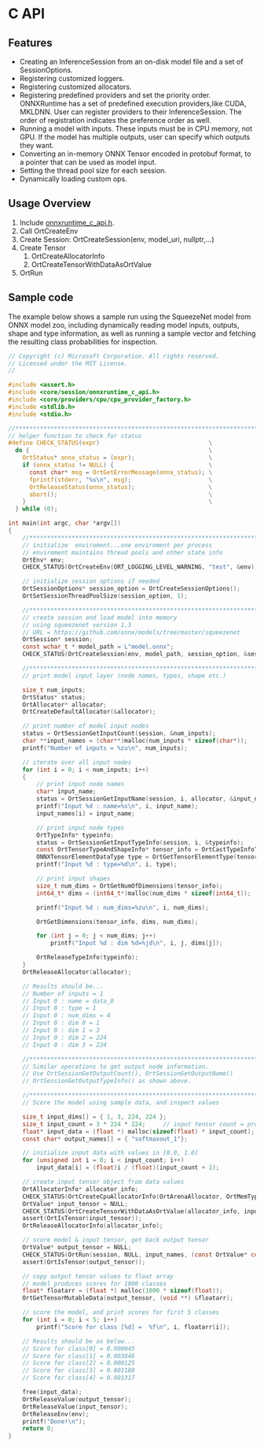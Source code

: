 # C API

## Features

* Creating an InferenceSession from an on-disk model file and a set of SessionOptions.
* Registering customized loggers.
* Registering customized allocators.
* Registering predefined providers and set the priority order. ONNXRuntime has a set of predefined execution providers,like CUDA, MKLDNN. User can register providers to their InferenceSession. The order of registration indicates the preference order as well.
* Running a model with inputs. These inputs must be in CPU memory, not GPU. If the model has multiple outputs, user can specify which outputs they want.
* Converting an in-memory ONNX Tensor encoded in protobuf format, to a pointer that can be used as model input.
* Setting the thread pool size for each session.
* Dynamically loading custom ops.

## Usage Overview

1. Include [onnxruntime_c_api.h](/include/onnxruntime/core/session/onnxruntime_c_api.h).
2. Call OrtCreateEnv
3. Create Session: OrtCreateSession(env, model_uri, nullptr,...)
4. Create Tensor
   1) OrtCreateAllocatorInfo
   2) OrtCreateTensorWithDataAsOrtValue
5. OrtRun

## Sample code

The example below shows a sample run using the SqueezeNet model from ONNX model zoo, including dynamically reading model inputs, outputs, shape and type information, as well as running a sample vector and fetching the resulting class probabilities for inspection. 


```c
// Copyright (c) Microsoft Corporation. All rights reserved.
// Licensed under the MIT License.
//

#include <assert.h>
#include <core/session/onnxruntime_c_api.h>
#include <core/providers/cpu/cpu_provider_factory.h>
#include <stdlib.h>
#include <stdio.h>

//*****************************************************************************
// helper function to check for status
#define CHECK_STATUS(expr)                               \
  do {                                                   \
    OrtStatus* onnx_status = (expr);                     \
    if (onnx_status != NULL) {                           \
      const char* msg = OrtGetErrorMessage(onnx_status); \
      fprintf(stderr, "%s\n", msg);                      \
      OrtReleaseStatus(onnx_status);                     \
      abort();                                           \
    }                                                    \
  } while (0);

int main(int argc, char *argv[])
{
	//*************************************************************************
	// initialize  enviroment...one enviroment per process
	// enviroment maintains thread pools and other state info
	OrtEnv* env;
	CHECK_STATUS(OrtCreateEnv(ORT_LOGGING_LEVEL_WARNING, "test", &env));

	// initialize session options if needed
	OrtSessionOptions* session_option = OrtCreateSessionOptions();
	OrtSetSessionThreadPoolSize(session_option, 1);

	//*************************************************************************
	// create session and load model into memory
	// using squeezenet version 1.3 
	// URL = https://github.com/onnx/models/tree/master/squeezenet
	OrtSession* session;
	const wchar_t * model_path = L"model.onnx";
	CHECK_STATUS(OrtCreateSession(env, model_path, session_option, &session));

	//*************************************************************************
	// print model input layer (node names, types, shape etc.)

	size_t num_inputs;
	OrtStatus* status;
	OrtAllocator* allocator;
	OrtCreateDefaultAllocator(&allocator);

	// print number of model input nodes
	status = OrtSessionGetInputCount(session, &num_inputs);
	char **input_names = (char**)malloc(num_inputs * sizeof(char*));
	printf("Number of inputs = %zu\n", num_inputs);

	// iterate over all input nodes
	for (int i = 0; i < num_inputs; i++)
	{
		// print input node names
		char* input_name;
		status = OrtSessionGetInputName(session, i, allocator, &input_name);
		printf("Input %d : name=%s\n", i, input_name);
		input_names[i] = input_name;

		// print input node types 
		OrtTypeInfo* typeinfo;
		status = OrtSessionGetInputTypeInfo(session, i, &typeinfo);
		const OrtTensorTypeAndShapeInfo* tensor_info = OrtCastTypeInfoToTensorInfo(typeinfo);
		ONNXTensorElementDataType type = OrtGetTensorElementType(tensor_info);
		printf("Input %d : type=%d\n", i, type);

		// print input shapes
		size_t num_dims = OrtGetNumOfDimensions(tensor_info);
		int64_t* dims = (int64_t*)malloc(num_dims * sizeof(int64_t));

		printf("Input %d : num_dims=%zu\n", i, num_dims);

		OrtGetDimensions(tensor_info, dims, num_dims);

		for (int j = 0; j < num_dims; j++)
			printf("Input %d : dim %d=%jd\n", i, j, dims[j]);

		OrtReleaseTypeInfo(typeinfo);
	}
	OrtReleaseAllocator(allocator);

	// Results should be...
	// Number of inputs = 1
	// Input 0 : name = data_0
	// Input 0 : type = 1
	// Input 0 : num_dims = 4
	// Input 0 : dim 0 = 1
	// Input 0 : dim 1 = 3
	// Input 0 : dim 2 = 224
	// Input 0 : dim 3 = 224

	//*************************************************************************
	// Similar operations to get output node information.
	// Use OrtSessionGetOutputCount(), OrtSessionGetOutputName()
	// OrtSessionGetOutputTypeInfo() as shown above.

	//*************************************************************************
	// Score the model using sample data, and inspect values

	size_t input_dims[] = { 1, 3, 224, 224 };
	size_t input_count = 3 * 224 * 224;     // input tensor count = product of dims
	float* input_data = (float *) malloc(sizeof(float) * input_count);
	const char* output_names[] = { "softmaxout_1"};

	// initialize input data with values in [0.0, 1.0]
	for (unsigned int i = 0; i < input_count; i++)
		input_data[i] = (float)i / (float)(input_count + 1);

	// create input tensor object from data values
	OrtAllocatorInfo* allocator_info;
	CHECK_STATUS(OrtCreateCpuAllocatorInfo(OrtArenaAllocator, OrtMemTypeDefault, &allocator_info));
	OrtValue* input_tensor = NULL;
	CHECK_STATUS(OrtCreateTensorWithDataAsOrtValue(allocator_info, input_data, input_count * sizeof(float), input_dims, 4, ONNX_TENSOR_ELEMENT_DATA_TYPE_FLOAT, &input_tensor));
	assert(OrtIsTensor(input_tensor));
	OrtReleaseAllocatorInfo(allocator_info);

	// score model & input tensor, get back output tensor
	OrtValue* output_tensor = NULL;
	CHECK_STATUS(OrtRun(session, NULL, input_names, (const OrtValue* const*)&input_tensor, 1, output_names, 1, &output_tensor));
	assert(OrtIsTensor(output_tensor));

	// copy output tensor values to float array
	// model produces scores for 1000 classes
	float* floatarr = (float *) malloc(1000 * sizeof(float));
	OrtGetTensorMutableData(output_tensor, (void **) &floatarr);

	// score the model, and print scores for first 5 classes
	for (int i = 0; i < 5; i++)
		printf("Score for class [%d] =  %f\n", i, floatarr[i]);

	// Results should be as below...
	// Score for class[0] = 0.000045
	// Score for class[1] = 0.003846
	// Score for class[2] = 0.000125
	// Score for class[3] = 0.001180
	// Score for class[4] = 0.001317

	free(input_data);
	OrtReleaseValue(output_tensor);
	OrtReleaseValue(input_tensor);
	OrtReleaseEnv(env);
	printf("Done!\n");
	return 0;
}



